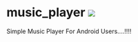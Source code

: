 # music_player ![](https://img.shields.io/badge/Android%20--blue.svg)
Simple Music Player For Android Users....!!!!


